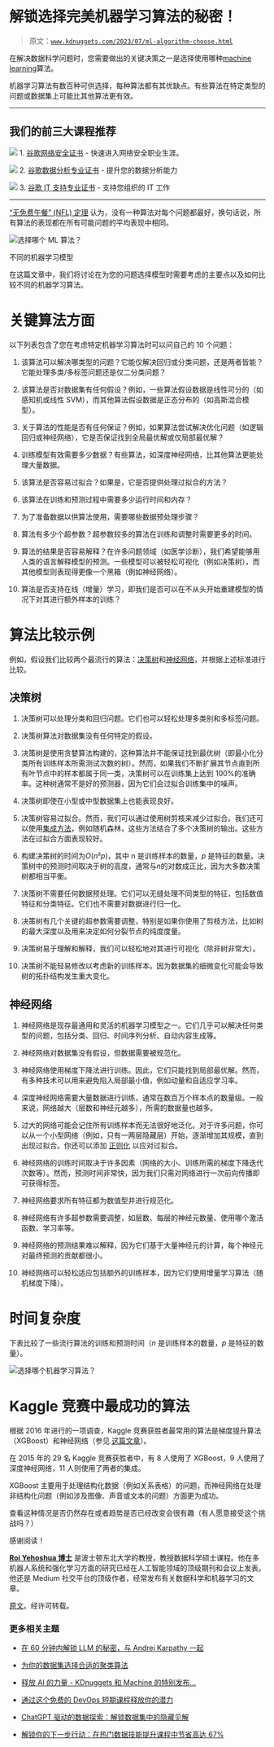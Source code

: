 # 解锁选择完美机器学习算法的秘密！

> 原文：[`www.kdnuggets.com/2023/07/ml-algorithm-choose.html`](https://www.kdnuggets.com/2023/07/ml-algorithm-choose.html)

在解决数据科学问题时，您需要做出的关键决策之一是选择使用哪种[machine learning](https://medium.com/p/313730eb5aa2)算法。

机器学习算法有数百种可供选择，每种算法都有其优缺点。有些算法在特定类型的问题或数据集上可能比其他算法更有效。

* * *

## 我们的前三大课程推荐

![](img/0244c01ba9267c002ef39d4907e0b8fb.png) 1\. [谷歌网络安全证书](https://www.kdnuggets.com/google-cybersecurity) - 快速进入网络安全职业生涯。

![](img/e225c49c3c91745821c8c0368bf04711.png) 2\. [谷歌数据分析专业证书](https://www.kdnuggets.com/google-data-analytics) - 提升您的数据分析能力

![](img/0244c01ba9267c002ef39d4907e0b8fb.png) 3\. [谷歌 IT 支持专业证书](https://www.kdnuggets.com/google-itsupport) - 支持您组织的 IT 工作

* * *

[“无免费午餐” (NFL) 定理](https://en.wikipedia.org/wiki/No_free_lunch_theorem) 认为，没有一种算法对每个问题都最好，换句话说，所有算法的表现都在所有可能问题的平均表现中相同。

![选择哪个 ML 算法？](img/db7baeaa9d1b6dda200b7c6976d98f00.png)

不同的机器学习模型

在这篇文章中，我们将讨论在为您的问题选择模型时需要考虑的主要点以及如何比较不同的机器学习算法。

# 关键算法方面

以下列表包含了您在考虑特定机器学习算法时可以问自己的 10 个问题：

1.  该算法可以解决哪类型的问题？它能仅解决回归或分类问题，还是两者皆能？它能处理多类/多标签问题还是仅二分类问题？

1.  该算法是否对数据集有任何假设？例如，一些算法假设数据是线性可分的（如感知机或线性 SVM），而其他算法假设数据是正态分布的（如高斯混合模型）。

1.  关于算法的性能是否有任何保证？例如，如果算法尝试解决优化问题（如逻辑回归或神经网络），它是否保证找到全局最优解或仅局部最优解？

1.  训练模型有效需要多少数据？有些算法，如深度神经网络，比其他算法更能处理大量数据。

1.  该算法是否容易过拟合？如果是，它是否提供处理过拟合的方法？

1.  该算法在训练和预测过程中需要多少运行时间和内存？

1.  为了准备数据以供算法使用，需要哪些数据预处理步骤？

1.  算法有多少个超参数？超参数较多的算法在训练和调整时需要更多的时间。

1.  算法的结果是否容易解释？在许多问题领域（如医学诊断），我们希望能够用人类的语言解释模型的预测。一些模型可以被轻松可视化（例如决策树），而其他模型则表现得更像一个黑箱（例如神经网络）。

1.  算法是否支持在线（增量）学习，即我们是否可以在不从头开始重建模型的情况下对其进行额外样本的训练？

# 算法比较示例

例如，假设我们比较两个最流行的算法：[决策树](https://medium.com/@roiyeho/decision-trees-part-1-da4e613d2369)和[神经网络](https://medium.com/@roiyeho/perceptrons-the-first-neural-network-model-8b3ee4513757)，并根据上述标准进行比较。

## 决策树

1.  决策树可以处理分类和回归问题。它们也可以轻松处理多类别和多标签问题。

1.  决策树算法对数据集没有任何特定的假设。

1.  决策树是使用贪婪算法构建的，这种算法并不能保证找到最优树（即最小化分类所有训练样本所需测试次数的树）。然而，如果我们不断扩展其节点直到所有叶节点中的样本都属于同一类，决策树可以在训练集上达到 100%的准确率。这种树通常不是好的预测器，因为它们会过拟合训练集中的噪声。

1.  决策树即使在小型或中型数据集上也能表现良好。

1.  决策树容易过拟合。然而，我们可以通过使用树剪枝来减少过拟合。我们还可以使用[集成方法](https://medium.com/@roiyeho/introduction-to-ensemble-methods-226a5a421687)，例如随机森林，这些方法结合了多个决策树的输出。这些方法在过拟合方面表现较好。

1.  构建决策树的时间为*O*(*n*²*p*)，其中 n 是训练样本的数量，*p* 是特征的数量。决策树中的预测时间取决于树的高度，通常与*n*的对数成正比，因为大多数决策树都相当平衡。

1.  决策树不需要任何数据预处理。它们可以无缝处理不同类型的特征，包括数值特征和分类特征。它们也不需要对数据进行归一化。

1.  决策树有几个关键的超参数需要调整，特别是如果你使用了剪枝方法，比如树的最大深度以及用来决定如何分裂节点的纯度度量。

1.  决策树易于理解和解释，我们可以轻松地对其进行可视化（除非树非常大）。

1.  决策树不能轻易修改以考虑新的训练样本，因为数据集的细微变化可能会导致树的拓扑结构发生重大变化。

## 神经网络

1.  神经网络是现存最通用和灵活的机器学习模型之一。它们几乎可以解决任何类型的问题，包括分类、回归、时间序列分析、自动内容生成等。

1.  神经网络对数据集没有假设，但数据需要被规范化。

1.  神经网络使用梯度下降法进行训练。因此，它们只能找到局部最优解。然而，有多种技术可以用来避免陷入局部最小值，例如动量和自适应学习率。

1.  深度神经网络需要大量数据进行训练，通常在数百万个样本点的数量级。一般来说，网络越大（层数和神经元越多），所需的数据量也越多。

1.  过大的网络可能会记住所有训练样本而无法很好地泛化。对于许多问题，你可以从一个小型网络（例如，只有一两层隐藏层）开始，逐渐增加其规模，直到出现过拟合。你还可以添加 [正则化](https://medium.com/@roiyeho/regularization-19b1879415a1) 以应对过拟合。

1.  神经网络的训练时间取决于许多因素（网络的大小、训练所需的梯度下降迭代次数等）。然而，预测时间非常快，因为我们只需对网络进行一次前向传播即可获得标签。

1.  神经网络要求所有特征都为数值型并进行规范化。

1.  神经网络有许多超参数需要调整，如层数、每层的神经元数量、使用哪个激活函数、学习率等。

1.  神经网络的预测结果难以解释，因为它们基于大量神经元的计算，每个神经元对最终预测的贡献都很小。

1.  神经网络可以轻松适应包括额外的训练样本，因为它们使用增量学习算法（随机梯度下降）。

# 时间复杂度

下表比较了一些流行算法的训练和预测时间（*n* 是训练样本的数量，*p* 是特征的数量）。

![选择哪个机器学习算法？](img/c71fb69ae4ca01cad051997816b89691.png)

# Kaggle 竞赛中最成功的算法

根据 2016 年进行的一项调查，Kaggle 竞赛获胜者最常用的算法是梯度提升算法（XGBoost）和神经网络（参见 [这篇文章](https://www.kaggle.com/code/msjgriffiths/r-what-algorithms-are-most-successful-on-kaggle/report?scriptVersionId=0)）。

在 2015 年的 29 名 Kaggle 竞赛获胜者中，有 8 人使用了 XGBoost，9 人使用了深度神经网络，11 人则使用了两者的集成。

XGBoost 主要用于处理结构化数据（例如关系表格）的问题，而神经网络在处理非结构化问题（例如涉及图像、声音或文本的问题）方面更为成功。

查看这种情况是否仍然存在或者趋势是否已经改变会很有趣（有人愿意接受这个挑战吗？）

感谢阅读！

**[Roi Yehoshua 博士](https://www.linkedin.com/in/roi-yehoshua/)** 是波士顿东北大学的教授，教授数据科学硕士课程。他在多机器人系统和强化学习方面的研究已经在人工智能领域的顶级期刊和会议上发表。他还是 Medium 社交平台的顶级作者，经常发布有关数据科学和机器学习的文章。

[原文](https://medium.com/towards-artificial-intelligence/which-ml-algorithm-to-choose-f9caf674219e)。经许可转载。

### 更多相关主题

+   [在 60 分钟内解锁 LLM 的秘密，与 Andrej Karpathy 一起](https://www.kdnuggets.com/unlock-the-secrets-of-llms-in-a-60-minute-with-andrej-karpathy)

+   [为你的数据集选择合适的聚类算法](https://www.kdnuggets.com/2019/10/right-clustering-algorithm.html)

+   [释放 AI 的力量 - KDnuggets 和 Machine 的特别发布…](https://www.kdnuggets.com/2023/07/mlm-unlock-power-ai-special-release-kdnuggets-machine-learning-mastery.html)

+   [通过这个免费的 DevOps 短期课程释放你的潜力](https://www.kdnuggets.com/2023/03/corise-unlock-potential-with-this-free-devops-crash-course.html)

+   [ChatGPT 驱动的数据探索：解锁数据集中的隐藏见解](https://www.kdnuggets.com/2023/07/chatgptpowered-data-exploration-unlock-hidden-insights-dataset.html)

+   [解锁你的下一步行动：在热门数据技能提升课程中节省高达 67%](https://www.kdnuggets.com/2023/03/datacamp-unlock-next-move-save-67-indemand-data-upskilling.html)
